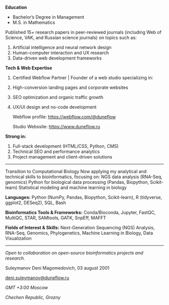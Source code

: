 **Education**
- Bachelor’s Degree in Management
- M.S. in Mathematics
  
Published 15+ research papers in peer-reviewed journals (including Web of Science, VAK, and Russian science journals) on topics such as:
1. Artificial intelligence and neural network design
2. Human-computer interaction and UX research
3. Data-driven web development frameworks

**Tech & Web Expertise**
1. Certified Webflow Partner | Founder of a web studio specializing in:
2. High-conversion landing pages and corporate websites
3. SEO optimization and organic traffic growth
4. UX/UI design and no-code development
   
   Webflow profile: https://webflow.com/@duneflow
   
   Studio Webssite: https://www.duneflow.ru
   
**Strong in:**
1. Full-stack development (HTML/CSS, Python, CMS)
2. Technical SEO and performance analytics
3. Project management and client-driven solutions

------------------------------------

Transition to Computational Biology
Now applying my analytical and technical skills to bioinformatics, focusing on:
NGS data analysis (RNA-Seq, genomics)
Python for biological data processing (Pandas, Biopython, Scikit-learn)
Statistical modeling and machine learning in biology

**Languages:**
Python (NumPy, Pandas, Biopython, Scikit-learn), R (tidyverse, ggplot2, DESeq2), SQL, Bash

**Bioinformatics Tools & Frameworks:**
Conda/Bioconda, Jupyter, FastQC, MultiQC, STAR, SAMtools, GATK, SnpEff, MAFFT

**Fields of Interest & Skills:**
Next-Generation Sequencing (NGS) Analysis, RNA-Seq, Genomics, Phylogenetics, Machine Learning in Biology, Data Visualization

--------------------------------------

*Open to collaboration on open-source bioinformatics projects and research.*

Suleymanov Deni Magomedovich, 03 august 2001

deni.suleymanov@duneflow.ru

*GMT +3:00 Moscow*

*Chechen Republic, Grozny*
